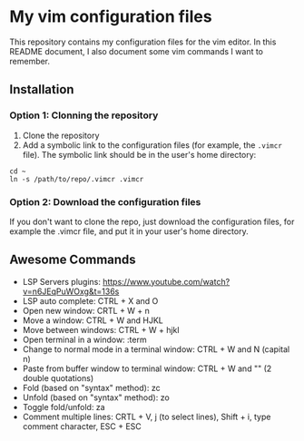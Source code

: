 # My vim configuration files

This repository contains my configuration files for the vim editor. In this README document, I also document some vim commands I want to remember.

## Installation

### Option 1: Clonning the repository

1. Clone the repository
2. Add a symbolic link to the configuration files (for example, the `.vimcr` file). The symbolic link should be in the user's home directory:

```
cd ~
ln -s /path/to/repo/.vimcr .vimcr
```

### Option 2: Download the configuration files

If you don't want to clone the repo, just download the configuration files, for example the .vimcr file, and put it in your user's home directory.

## Awesome Commands

* LSP Servers plugins: https://www.youtube.com/watch?v=n6JEqPuWOxg&t=136s
* LSP auto complete: CTRL + X and O
* Open new window: CRTL + W + n
* Move a window: CTRL + W and HJKL
* Move between windows: CTRL + W + hjkl
* Open terminal in a window: :term
* Change to normal mode in a terminal window: CTRL + W and N (capital n)
* Paste from buffer window to terminal window: CTRL + W and "" (2 double quotations)
* Fold (based on "syntax" method): zc
* Unfold (based on "syntax" method): zo
* Toggle fold/unfold: za
* Comment multiple lines: CRTL + V, j (to select lines), Shift + i, type comment character, ESC + ESC
